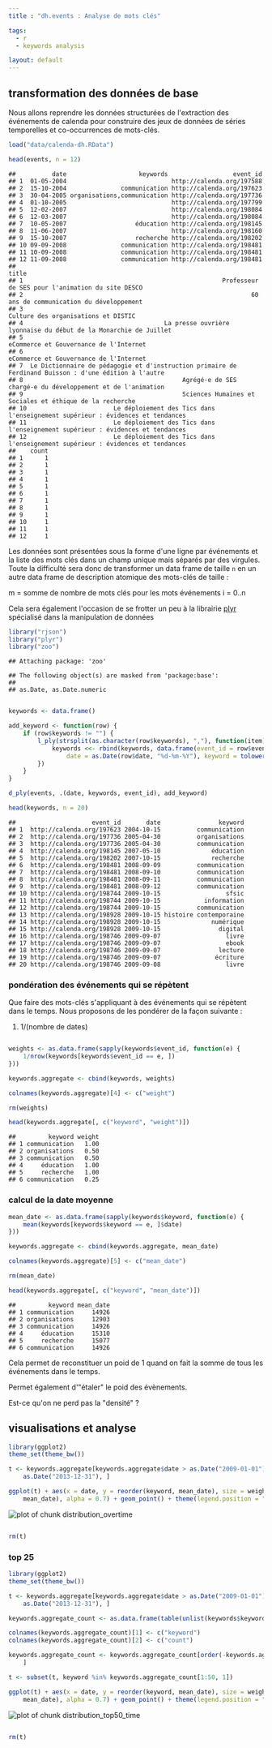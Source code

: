 ```yaml
---
title : "dh.events : Analyse de mots clés"

tags:
  - r
  - keywords analysis

layout: default
---
```


## transformation des données de base

Nous allons reprendre les données structurées de l'extraction des événements de calenda pour construire des jeux de données de séries temporelles et co-occurrences de mots-clés.


```r
load("data/calenda-dh.RData")

head(events, n = 12)
```

```
##          date                    keywords                  event_id
## 1  01-05-2004                             http://calenda.org/197588
## 2  15-10-2004               communication http://calenda.org/197623
## 3  30-04-2005 organisations,communication http://calenda.org/197736
## 4  01-10-2005                             http://calenda.org/197799
## 5  12-02-2007                             http://calenda.org/198084
## 6  12-03-2007                             http://calenda.org/198084
## 7  10-05-2007                   éducation http://calenda.org/198145
## 8  11-06-2007                             http://calenda.org/198160
## 9  15-10-2007                   recherche http://calenda.org/198202
## 10 09-09-2008               communication http://calenda.org/198481
## 11 10-09-2008               communication http://calenda.org/198481
## 12 11-09-2008               communication http://calenda.org/198481
##                                                                                                    title
## 1                                                       Professeur de SES pour l'animation du site DESCO
## 2                                                               60 ans de communication du développement
## 3                                                                    Culture des organisations et DISTIC
## 4                                       La presse ouvrière lyonnaise du début de la Monarchie de Juillet
## 5                                                                 eCommerce et Gouvernance de l'Internet
## 6                                                                 eCommerce et Gouvernance de l'Internet
## 7  Le Dictionnaire de pédagogie et d'instruction primaire de Ferdinand Buisson : d'une édition à l'autre
## 8                                            Agrégé-e de SES chargé-e du développement et de l'animation
## 9                                            Sciences Humaines et Sociales et éthique de la recherche   
## 10                        Le déploiement des Tics dans l'enseignement supérieur : évidences et tendances
## 11                        Le déploiement des Tics dans l'enseignement supérieur : évidences et tendances
## 12                        Le déploiement des Tics dans l'enseignement supérieur : évidences et tendances
##    count
## 1      1
## 2      1
## 3      1
## 4      1
## 5      1
## 6      1
## 7      1
## 8      1
## 9      1
## 10     1
## 11     1
## 12     1
```


Les données sont présentées sous la forme d'une ligne par événements et la liste des mots clés dans un champ unique mais séparés par des virgules. Toute la difficulté sera donc de transformer un data frame de taille `n` en un autre data frame de description atomique des mots-clés de taille :

m = somme de nombre de mots clés pour les mots événements i = 0..n

Cela sera également l'occasion de se frotter un peu à la librairie [plyr](http://plyr.had.co.nz/) spécialisé dans la manipulation de données


```r
library("rjson")
library("plyr")
library("zoo")
```

```
## Attaching package: 'zoo'
```

```
## The following object(s) are masked from 'package:base':
## 
## as.Date, as.Date.numeric
```

```r

keywords <- data.frame()

add_keyword <- function(row) {
    if (row$keywords != "") {
        l_ply(strsplit(as.character(row$keywords), ","), function(item) {
            keywords <<- rbind(keywords, data.frame(event_id = row$event_id, 
                date = as.Date(row$date, "%d-%m-%Y"), keyword = tolower(as.character(item))))
        })
    }
}

d_ply(events, .(date, keywords, event_id), add_keyword)

head(keywords, n = 20)
```

```
##                     event_id       date                keyword
## 1  http://calenda.org/197623 2004-10-15          communication
## 2  http://calenda.org/197736 2005-04-30          organisations
## 3  http://calenda.org/197736 2005-04-30          communication
## 4  http://calenda.org/198145 2007-05-10              éducation
## 5  http://calenda.org/198202 2007-10-15              recherche
## 6  http://calenda.org/198481 2008-09-09          communication
## 7  http://calenda.org/198481 2008-09-10          communication
## 8  http://calenda.org/198481 2008-09-11          communication
## 9  http://calenda.org/198481 2008-09-12          communication
## 10 http://calenda.org/198744 2009-10-15                  sfsic
## 11 http://calenda.org/198744 2009-10-15            information
## 12 http://calenda.org/198744 2009-10-15          communication
## 13 http://calenda.org/198928 2009-10-15 histoire contemporaine
## 14 http://calenda.org/198928 2009-10-15              numérique
## 15 http://calenda.org/198928 2009-10-15                digital
## 16 http://calenda.org/198746 2009-09-07                  livre
## 17 http://calenda.org/198746 2009-09-07                  ebook
## 18 http://calenda.org/198746 2009-09-07                lecture
## 19 http://calenda.org/198746 2009-09-07               écriture
## 20 http://calenda.org/198746 2009-09-08                  livre
```


### pondération des événements qui se répètent

Que faire des mots-clés s'appliquant à des événements qui se répètent dans le temps. Nous proposons de les pondérer de la façon suivante :

1. 1/(nombre de dates)


```r

weights <- as.data.frame(sapply(keywords$event_id, function(e) {
    1/nrow(keywords[keywords$event_id == e, ])
}))

keywords.aggregate <- cbind(keywords, weights)

colnames(keywords.aggregate)[4] <- c("weight")

rm(weights)

head(keywords.aggregate[, c("keyword", "weight")])
```

```
##         keyword weight
## 1 communication   1.00
## 2 organisations   0.50
## 3 communication   0.50
## 4     éducation   1.00
## 5     recherche   1.00
## 6 communication   0.25
```


### calcul de la date moyenne


```r
mean_date <- as.data.frame(sapply(keywords$keyword, function(e) {
    mean(keywords[keywords$keyword == e, ]$date)
}))

keywords.aggregate <- cbind(keywords.aggregate, mean_date)

colnames(keywords.aggregate)[5] <- c("mean_date")

rm(mean_date)

head(keywords.aggregate[, c("keyword", "mean_date")])
```

```
##         keyword mean_date
## 1 communication     14926
## 2 organisations     12903
## 3 communication     14926
## 4     éducation     15310
## 5     recherche     15077
## 6 communication     14926
```


Cela permet de reconstituer un poid de 1 quand on fait la somme de tous les événements dans le temps.

Permet également d'"étaler" le poid des évènements.

Est-ce qu'on ne perd pas la "densité" ?

## visualisations et analyse


```r
library(ggplot2)
theme_set(theme_bw())

t <- keywords.aggregate[keywords.aggregate$date > as.Date("2009-01-01") & keywords.aggregate$date < 
    as.Date("2013-12-31"), ]

ggplot(t) + aes(x = date, y = reorder(keyword, mean_date), size = weight, color = reorder(keyword, 
    mean_date), alpha = 0.7) + geom_point() + theme(legend.position = "none")
```

![plot of chunk distribution_overtime](figure/distribution_overtime.png) 

```r

rm(t)
```


### top 25


```r
library(ggplot2)
theme_set(theme_bw())

t <- keywords.aggregate[keywords.aggregate$date > as.Date("2009-01-01") & keywords.aggregate$date < 
    as.Date("2013-12-31"), ]

keywords.aggregate_count <- as.data.frame(table(unlist(keywords$keyword)))

colnames(keywords.aggregate_count)[1] <- c("keyword")
colnames(keywords.aggregate_count)[2] <- c("count")

keywords.aggregate_count <- keywords.aggregate_count[order(-keywords.aggregate_count$count), 
    ]

t <- subset(t, keyword %in% keywords.aggregate_count[1:50, 1])

ggplot(t) + aes(x = date, y = reorder(keyword, mean_date), size = weight, color = reorder(keyword, 
    mean_date), alpha = 0.7) + geom_point() + theme(legend.position = "none")
```

![plot of chunk distribution_top50_time](figure/distribution_top50_time.png) 

```r

rm(t)
```
